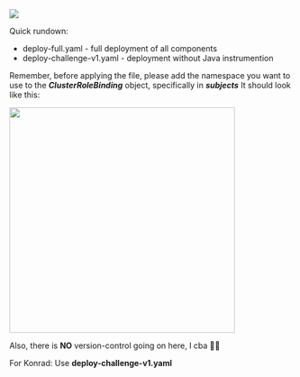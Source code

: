 <img src="https://github.com/ofushtei/cco-challenge-test/assets/46541097/3fa766bb-9fcc-4a1e-9db6-1fdcc00d7646">


Quick rundown:
- deploy-full.yaml - full deployment of all components
- deploy-challenge-v1.yaml - deployment without Java instrumention

Remember, before applying the file, please add the namespace you want to use to the __*ClusterRoleBinding*__ object, specifically in __*subjects*__
It should look like this:

<img src="https://github.com/ofushtei/cco-challenge-test/assets/46541097/092f094c-7ea1-4740-8548-898dd58a8495" width="400">

Also, there is __NO__ version-control going on here, I cba 💅🏻

For Konrad:
Use __deploy-challenge-v1.yaml__
